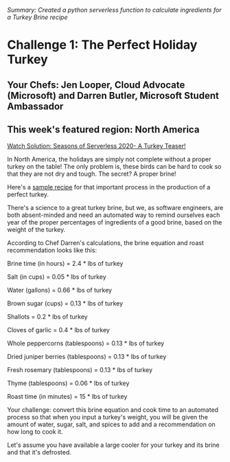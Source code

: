 _Summary: Created a python serverless function to calculate ingredients for a Turkey Brine recipe_

# Challenge 1: The Perfect Holiday Turkey
 
## Your Chefs: Jen Looper, Cloud Advocate (Microsoft) and Darren Butler, Microsoft Student Ambassador
 
## This week's featured region: North America

[Watch Solution: Seasons of Serverless 2020- A Turkey Teaser!](https://youtu.be/BCbG50Zhw0Y)
 
In North America, the holidays are simply not complete without a proper turkey on the table! The only problem is, these birds can be hard to cook so that they are not dry and tough. The secret? A proper brine! 
 
Here's a [sample recipe](img.https://www.aspicyperspective.com/best-turkey-brine-recipe/) for that important process in the production of a perfect turkey.
 
There's a science to a great turkey brine, but we, as software engineers, are both absent-minded and need an automated way to remind ourselves each year of the proper percentages of ingredients of a good brine, based on the weight of the turkey.
 
According to Chef Darren's calculations, the brine equation and roast recommendation looks like this:
 
Brine time (in hours) = 2.4 * lbs of turkey
 
Salt (in cups) = 0.05 * lbs of turkey
 
Water (gallons) = 0.66 * lbs of turkey
 
Brown sugar (cups) = 0.13 * lbs of turkey
 
Shallots = 0.2 * lbs of turkey
 
Cloves of garlic = 0.4 * lbs of turkey
 
Whole peppercorns (tablespoons) = 0.13 * lbs of turkey
 
Dried juniper berries (tablespoons) = 0.13 * lbs of turkey
 
Fresh rosemary (tablespoons) = 0.13 * lbs of turkey
 
Thyme (tablespoons) = 0.06 * lbs of turkey
 
Roast time (in minutes) = 15 * lbs of turkey
 
Your challenge: convert this brine equation and cook time to an automated process so that when you input a turkey's weight, you will be given the amount of water, sugar, salt, and spices to add and a recommendation on how long to cook it.
 
Let's assume you have available a large cooler for your turkey and its brine and that it's defrosted.
